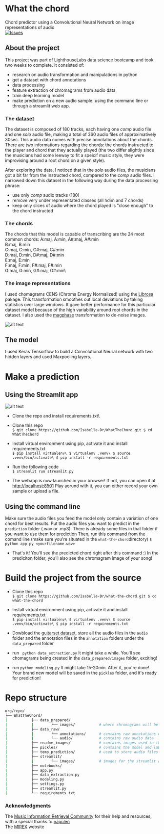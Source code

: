 # What the chord
Chord predictor using a Convolutional Neural Network on image representations of audio\
[![Issues](https://img.shields.io/badge/contributions-welcome-brightgreen.svg?style=flat)](https://github.com/Isabelle-Dr/WhatTheChord/issues)

## About the project
This project was part of LighthouseLabs data science bootcamp and took two weeks to complete. It consisted of:
- research on audio transformation and manipulations in python
- get a dataset with chord annotations
- data processing
- feature extraction of chromagrams from audio data
- train deep learning model
- make prediction on a new audio sample: using the command line or through a streamlit web app.

### The [dataset](https://zenodo.org/record/1492449#.X8QhCGhKhPY)
The dataset is composed of 180 tracks, each having one *comp* audio file and one *solo* audio file, making a total of 360 audio files of approximatively 30sec.
This audio data comes with precise annotations about the chords. 
There are two informations regarding the chords: the chords instructed to the player and chord that they actually played (the two differ slightly since the musicians had some leeway to fit a speicif music style, they were improvising around a root chord on a given style). 

After exploring the data, I noticed that in the *solo* audio files, the musicians got a bit far from the instructed chord, compared to the *comp* audio files. 
I narrowed down this dataset in the following way during the data processing phrase:
- use only *comp* audio tracks (180)
- remove very under representated classes (all hdim and 7 chords)
- keep only slices of audio where the chord played is "close enough" to the chord instructed

### The chords
The chords that this model is capable of transcribing are the 24 most common chords:
A:maj, A:min, A#:maj, A#:min\
B:maj, B:min\
C:maj, C:min, C#:maj, C#:min\
D:maj, D:min, D#:maj, D#:min\
E:maj, E:min\
F:maj, F:min, F#:maj, F#:min\
G:maj, G:min, G#:maj, G#:min\

### The image representations
I used chomagrams CENS (Chroma Energy Normalized) using the [Librosa](https://librosa.org/doc/latest/index.html) pakage. This transformation smoothes out local deviations by taking statistics over large windows. It gave better performance for this particular dataset model because of the high variability around root chords in the dataset. 
I also used the [magphase](https://librosa.org/doc/0.8.0/generated/librosa.magphase.html) transformation to de-noise images.

![alt text](https://github.com/Isabelle-Dr/WhatTheChord/blob/main/readme_images/chromagrams.png?raw=true)

## The model
 I used Keras Tensorflow to build a Convolutional Neural network with two hidden layers and used Maxpooling layers.
 
# Make a prediction

## Using the Streamlit app

![alt text](https://github.com/Isabelle-Dr/WhatTheChord/blob/main/readme_images/streamlit_app.gif?raw=true)
- Clone the repo and install requirements.txt\

- Clone this repo\
``
$ git clone https://github.com/Isabelle-Dr/WhatTheChord.git
$ cd WhatTheChord
``
- Install virtual environment using pip, activate it and install requirements.txt\
``
$ pip install virtualenv\
$ virtualenv .venv\
$ source .venv/bin/activate\
$ pip install -r requirements.txt
``
- Run the following code\
``
$ streamlit run streamlit.py
``
- The webapp is now launched in your browser! If not, you can open it at [http://localhost:8501](http://localhost:8501)
Play aorund with it, you can either record your own sample or upload a file.

## Using the command line
Make sure the audio files you feed the model only contain a variation of one chord for best results.
Put the audio files you want to predict in the `prediction` folder (.wav or .mp3). There is already some files in that folder if you want to use them for prediction
Then, run this command from the comand line (make sure you're situated in the `what-the-chord`directory)
``
$ python app.py <yourfilename.wav>
``
- That's it! You'll see the predicted chord right after this command :) In the prediciton folder, you'll also see the chromagram image of your song!

# Build the project from the source
- Clone this repo\
``
$ git clone https://github.com/Isabelle-Dr/what-the-chord.git
$ cd what-the-chord
``
- Install virtual environment using pip, activate it and install requirements.txt\
``
$ pip install virtualenv\
$ virtualenv .venv\
$ source .venv/bin/activate\
$ pip install -r requirements.txt
``

- Dowbload the [guitarset dataset](https://zenodo.org/record/1492449#.X8QhCGhKhPY), store all the audio files in the `audio` folder and the annotation files in the `annotation` folders under the `data_prepared` folder
- run ` python data_extraction.py`
It might take a while. You'll see chomagrams being created in the `data_prepared/images` folder, exciting!
- run `python modeling.py`
It might take 15-20min. After it, you're done! Your brand new model will be saved in the `pickles` folder, and it's ready for prediction!


# Repo structure
```bash
org/repo/
├── WhatTheChord/
|           ├── data_prepared/
|           |        └── images/           # where chromagrams will be stored when running data_extraction.py
|           ├── data_raw/          
|           |        └── annotations/      # contains raw annotations data
|           |        └── audio/            # contains raw audio data
|           ├── readme_images/             # contains images used in the readme
|           ├── pickles/                   # contains the model and label encoder files
|           ├── temp_prediction/           # used to store audio files used for predictions from the command line
|           ├── streamlit/                 
|           |        └── images/           # images for the streamlit app background and the chromagram image
|           ├── notebooks/
|           ├── app.py
|           ├── data_extraction.py
|           ├── modeling.py
|           ├── settings.py
|           ├── streamlit.py
|           └── requirements.txt
```

### Acknowledgments

The [Music Information Retrieval Community](https://musicinformationretrieval.com/) for their help and resources, with a special thanks to [napulen](https://github.com/napulen)\
The [MIREX](https://www.music-ir.org/mirex/wiki/2017:Audio_Chord_Estimation_Results) website
